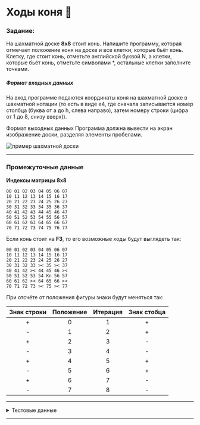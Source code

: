 # Ходы коня :horse:


### Задание:
На шахматной доске **8x8** стоит конь.
Напишите программу, которая отмечает положение коня на доске и все клетки, которые бьёт конь.
Клетку, где стоит конь, отметьте английской буквой N,
а клетки, которые бьёт конь, отметьте символами *,
остальные клетки заполните точками.

##### Формат входных данных
На вход программе подаются координаты коня
на шахматной доске в шахматной нотации
(то есть в виде e4, где сначала записывается номер столбца
(буква от a до h, слева направо),
затем номеру строки (цифра от 1 до 8, снизу вверх)).

Формат выходных данных
Программа должна вывести на экран изображение доски,
разделяя элементы пробелами.

![пример шахматной доски](https://ucarecdn.com/f5006ddf-2ffd-464d-b49c-9e7fabeadd55/5bc94216f5df3063ca010c369dfbf24c.jpg)

---
### Промежуточные данные
 **Индексы матрицы 8х8**

```
00 01 02 03 04 05 06 07
10 11 12 13 14 15 16 17
20 21 22 23 24 25 26 27
30 31 32 33 34 35 36 37
40 41 42 43 44 45 46 47
50 51 52 53 54 55 56 57
60 61 62 63 64 65 66 67
70 71 72 73 74 75 76 77
```

Если конь стоит на **F3**, то его возможные ходы будут выглядеть так:

```
00 01 02 03 04 05 06 07
10 11 12 13 14 15 16 17
20 21 22 23 24 25 26 27
30 31 32 33 >< 35 >< 37
40 41 42 >< 44 45 46 ><
50 51 52 53 54 Kn 56 57
60 61 62 >< 64 65 66 ><
70 71 72 73 >< 75 >< 77
```

При отсчёте от положения фигуры знаки будут меняться так:

| Знак строки | Положение | Итерация | Знак стобца |
|:-----------:|:---------:|:--------:|:-----------:|
|     +       |     0     |     1    |      +      |
|     -       |     1     |     2    |      +      |
|     +       |     2     |     3    |      -      |
|     -       |     3     |     4    |      -      |
|     +       |     4     |     5    |      +      |
|     -       |     5     |     6    |      +      |
|     +       |     6     |     7    |      -      |
|     -       |     7     |     8    |      -      |

---

<details><summary>Тестовые данные</summary>

    Номер теста: 1
    Входные данные: b6
    Выходные данные:

    * . * . . . . .
    . . . * . . . .
    . N . . . . . .
    . . . * . . . .
    * . * . . . . .
    . . . . . . . .
    . . . . . . . .
    . . . . . . . .

    Номер теста: 2
    Входные данные: f3
    Выходные данные:

    . . . . . . . .
    . . . . . . . .
    . . . . . . . .
    . . . . * . * .
    . . . * . . . *
    . . . . . N . .
    . . . * . . . *
    . . . . * . * .

    Номер теста: 3
    Входные данные: a1
    Выходные данные:

    . . . . . . . .
    . . . . . . . .
    . . . . . . . .
    . . . . . . . .
    . . . . . . . .
    . * . . . . . .
    . . * . . . . .
    N . . . . . . .

    Номер теста: 4
    Входные данные: d8
    Выходные данные:

    . . . N . . . .
    . * . . . * . .
    . . * . * . . .
    . . . . . . . .
    . . . . . . . .
    . . . . . . . .
    . . . . . . . .
    . . . . . . . .

    Номер теста: 5
    Входные данные: h5
    Выходные данные:

    . . . . . . . .
    . . . . . . * .
    . . . . . * . .
    . . . . . . . N
    . . . . . * . .
    . . . . . . * .
    . . . . . . . .
    . . . . . . . .

    Номер теста: 6
    Входные данные: g3
    Выходные данные:

    . . . . . . . .
    . . . . . . . .
    . . . . . . . .
    . . . . . * . *
    . . . . * . . .
    . . . . . . N .
    . . . . * . . .
    . . . . . * . *

    Номер теста: 7
    Входные данные: c7
    Выходные данные:

    * . . . * . . .
    . . N . . . . .
    * . . . * . . .
    . * . * . . . .
    . . . . . . . .
    . . . . . . . .
    . . . . . . . .
    . . . . . . . .

    Номер теста: 8
    Входные данные: b2
    Выходные данные:

    . . . . . . . .
    . . . . . . . .
    . . . . . . . .
    . . . . . . . .
    * . * . . . . .
    . . . * . . . .
    . N . . . . . .
    . . . * . . . .

    Номер теста: 9
    Входные данные: g7
    Выходные данные:

    . . . . * . . .
    . . . . . . N .
    . . . . * . . .
    . . . . . * . *
    . . . . . . . .
    . . . . . . . .
    . . . . . . . .
    . . . . . . . .

    Номер теста: 10
    Входные данные: e4
    Выходные данные:

    . . . . . . . .
    . . . . . . . .
    . . . * . * . .
    . . * . . . * .
    . . . . N . . .
    . . * . . . * .
    . . . * . * . .
    . . . . . . . .

    Номер теста: 11
    Входные данные: h8
    Выходные данные:

    . . . . . . . N
    . . . . . * . .
    . . . . . . * .
    . . . . . . . .
    . . . . . . . .
    . . . . . . . .
    . . . . . . . .
    . . . . . . . .

</details>

---
